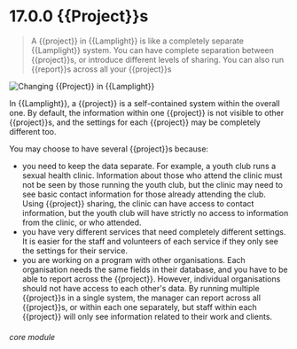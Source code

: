 # 17.0.0  <i class="fas fa-project-diagram"></i> {{Project}}s

> A {{project}} in {{Lamplight}} is like a completely separate {{Lamplight}} system. You can have complete separation between {{project}}s, or introduce different levels of sharing. You can also run {{report}}s across all your {{project}}s


![Changing {{Project}} in {{Lamplight}}](17.0.0a.png)

In {{Lamplight}}, a {{project}} is a self-contained system within the overall one. By default, the information within one {{project}} is not visible to other {{project}}s, and the settings for each {{project}} may be completely different too. 

You may choose to have several {{project}}s because:

 - you need to keep the data separate. For example, a youth club runs a sexual health clinic. Information about those who attend the clinic must not be seen by those running the youth club, but the clinic may need to see basic contact information for those already attending the club. Using {{project}} sharing, the clinic can have access to contact information, but the youth club will have strictly no access to information from the clinic, or who attended. 
- you have very different services that need completely different settings. It is easier for the staff and volunteers of each service if they only see the settings for their service.
- you are working on a program with other organisations. Each organisation needs the same fields in their database, and you have to be able to report across the {{project}}. However, individual organisations should not have access to each other's data. By running multiple {{project}}s in a single system, the manager can report across all {{project}}s, or within each one separately, but staff within each {{project}} will only see information related to their work and clients.


###### core module

